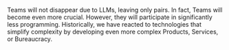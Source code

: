 
Teams will not disappear due to LLMs, leaving only pairs. In fact, Teams will become even more crucial. However, they will participate in significantly less programming. Historically, we have reacted to technologies that simplify complexity by developing even more complex Products, Services, or Bureaucracy.